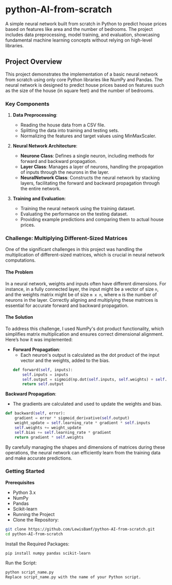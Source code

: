 # python-AI-from-scratch

A simple neural network built from scratch in Python to predict house prices based on features like area and the number of bedrooms. The project includes data preprocessing, model training, and evaluation, showcasing fundamental machine learning concepts without relying on high-level libraries.

## Project Overview

This project demonstrates the implementation of a basic neural network from scratch using only core Python libraries like NumPy and Pandas. The neural network is designed to predict house prices based on features such as the size of the house (in square feet) and the number of bedrooms.

### Key Components

1. **Data Preprocessing**:
   - Reading the house data from a CSV file.
   - Splitting the data into training and testing sets.
   - Normalizing the features and target values using MinMaxScaler.

2. **Neural Network Architecture**:
   - **Neurone Class**: Defines a single neuron, including methods for forward and backward propagation.
   - **Layer Class**: Manages a layer of neurons, handling the propagation of inputs through the neurons in the layer.
   - **NeuralNetwork Class**: Constructs the neural network by stacking layers, facilitating the forward and backward propagation through the entire network.

3. **Training and Evaluation**:
   - Training the neural network using the training dataset.
   - Evaluating the performance on the testing dataset.
   - Providing example predictions and comparing them to actual house prices.

### Challenge: Multiplying Different-Sized Matrices

One of the significant challenges in this project was handling the multiplication of different-sized matrices, which is crucial in neural network computations.

#### The Problem

In a neural network, weights and inputs often have different dimensions. For instance, in a fully connected layer, the input might be a vector of size `n`, and the weights matrix might be of size `m x n`, where `m` is the number of neurons in the layer. Correctly aligning and multiplying these matrices is essential for accurate forward and backward propagation.

#### The Solution

To address this challenge, I used NumPy's dot product functionality, which simplifies matrix multiplication and ensures correct dimensional alignment. Here’s how it was implemented:

- **Forward Propagation**:
  - Each neuron's output is calculated as the dot product of the input vector and the weights, added to the bias.
  ```python
  def forward(self, inputs):
      self.inputs = inputs
      self.output = sigmoid(np.dot(self.inputs, self.weights) + self.bias)
      return self.output
**Backward Propagation**:
- The gradients are calculated and used to update the weights and bias.

```python
def backward(self, error):
    gradient = error * sigmoid_derivative(self.output)
    weight_update = self.learning_rate * gradient * self.inputs
    self.weights += weight_update
    self.bias += self.learning_rate * gradient
    return gradient * self.weights
```

By carefully managing the shapes and dimensions of matrices during these operations, the neural network can efficiently learn from the training data and make accurate predictions.

### Getting Started
**Prerequisites**
 - Python 3.x
 - NumPy
 - Pandas
 - Scikit-learn
 - Running the Project
 - Clone the Repository:

  ```bash
git clone https://github.com/LewisBamf/python-AI-from-scratch.git
cd python-AI-from-scratch
  ```
Install the Required Packages:

  ```bash
pip install numpy pandas scikit-learn
  ```
Run the Script:

  ```bash
python script_name.py
Replace script_name.py with the name of your Python script.
  ```
